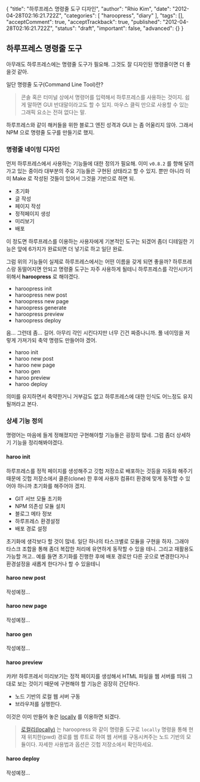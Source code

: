 {
    "title": "하루프레스  명령줄 도구 디자인",
    "author": "Rhio Kim",
    "date": "2012-04-28T02:16:21.722Z",
    "categories": [
        "haroopress",
        "diary"
    ],
    "tags": [],
    "acceptComment": true,
    "acceptTrackback": true,
    "published": "2012-04-28T02:16:21.722Z",
    "status": "draft",
    "important": false,
    "advanced": {}
}

## 하루프레스 명령줄 도구
아무래도 하루프레스에는 명령줄 도구가 필요해. 그것도 잘 디자인된 명령줄이면 더 좋을것 같아.

일단 명령줄 도구(Command Line Tool)란?
> 콘솔 혹은 터미널 상에서 명령어를 입력해서 하루프레스를 사용하는 것이지. 쉽게 말하면 GUI 반대말이라고도 할 수 있지. 마우스 클릭 만으로 사용할 수 있는 그래픽 요소는 전혀 없다는 말. 

하루프레스와 같이 해커들을 위한 블로그 엔진 성격과 GUI 는 좀 어울리지 않아.
그래서 NPM 으로 명령줄 도구를 만들기로 했지.

### 명령줄 네이밍 디자인
먼저 하루프레스에서 사용하는 기능들에 대한 정의가 필요해. 이미 `v0.8.2` 를 향해 달려가고 있는 중이라 대부분의 주요 기능들은 구현된 상태라고 할 수 있지. 뿐만 아니라 이미 Make 로 작성된 것들이 있어서 그것을 기반으로 하면 되.

* 초기화
* 글 작성
* 페이지 작성
* 정적페이지 생성
* 미리보기
* 배포

이 정도면 하루프레스를 이용하는 사용자에게 기본적인 도구는 되겠어 좀더 디테일한 기능은 앞에 6가지가 완료되면 더 넣기로 하고 일단 완료.

그럼 위의 기능들이 실제로 하루프레스에서는 어떤 이름을 갖게 되면 좋을까? 하루프레스랑 동떨어지면 안되고 명령줄 도구는 자주 사용하게 될테니 하루프레스를 각인시키기 위해서 **haroopress** 로 해야겠다.

* haroopress init
* haroopress new post
* haroopress new page
* haroopress generate
* haroopress preview
* haroopress deploy

음… 그런데  좀… 길어. 아무리 각인 시킨다지만 너무 긴건 짜증나니까. 풀 네이밍을 저렇게 가져가되 축약 명령도 만들어야 겠어.

* haroo init
* haroo new post
* haroo new page
* haroo gen
* haroo preview
* haroo deploy

의미를 유지하면서 축약한거니 거부감도 없고 하루프레스에 대한 인식도 어느정도 유지될꺼라고 본다.

### 상세 기능 정의
명령어는 마음에 들게 정해졌지만 구현해야할 기능들은 굉장히 많네. 그럼 좀더 상세하기 기능을 정리해봐야겠다.

#### haroo init
하루프레스를 정적 페이지를 생성해주고 깃헙 저장소로 배포하는 것등을 자동화 해주기 때문에 깃헙 저장소에서 클론(clone) 한 후에 사용자 컴퓨터 환경에 맞게 동작할 수 있어야 하니까 초기화를 해주어야 겠지.

* GIT 서브 모듈 초기화
* NPM 의존성 모듈 설치
* 블로그 메타 정보
* 하루프레스 환경설정
* 배포 경로 설정

초기화에 생각보다 할 것이 많네. 일단 하나의 타스크별로 모듈을 구현을 하자. 그래야 타스크 조합을 통해 좀더 복잡한 처리에 유연하게 동작할 수 있을 테니. 그리고 재활용도 가능할 꺼고.. 예를 들면 초기화를 진행한 후에 배포 경로만 다른 곳으로 변경한다거나 환경설정을 새롭게 한다거나 할 수 있을테니

#### haroo new post
작성예정...

#### haroo new page
작성예정...

#### haroo gen
작성예정...

#### haroo preview
캬캬! 하루프레서 미리보기는 정적 페이지를 생성해서 HTML 파일을 웹 서버를 띄워 그대로 보는 것이기 때문에 구현해야 할 기능은 굉장히 간단하다. 

* 노드 기반의 로컬 웹 서버 구동
* 브라우저를 실행한다.

이것은 이미 만들어 놓은 [locally][1] 를 이용하면 되겠다.
>  [로컬리(locally)][1] 는 haroopress 와 같이 명령줄 도구로 `locally` 명령을 통해 현재 위치한(pwd) 경로를 웹 루트로 하여 웹 서버를 구동시켜주는 노드 기반의 모듈이다. 자세한 사용법과 옵션은 깃헙 저장소에서 확인하세요.


#### haroo deploy 
작성예정...

[1]: http://github.com/rhiokim/locally